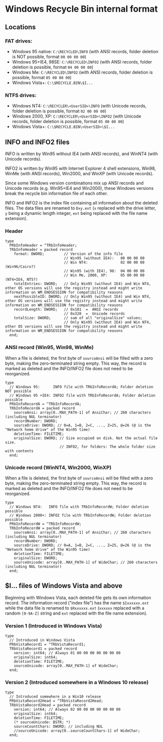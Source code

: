 
# Windows Recycle Bin internal format

## Locations

### FAT drives:

- Windows 95 native:	`C:\RECYCLED\INFO` (with ANSI records, folder deletion is NOT possible, format `00 00 00 00`)
- Windows 95+IE4, 98SE:	`C:\RECYCLED\INFO2` (with ANSI records, folder deletion is possible, format `04 00 00 00`)
- Windows Me:		`C:\RECYCLED\INFO2` (with ANSI records, folder deletion is possible, format `05 00 00 00`)
- Windows Vista+:	`C:\$RECYCLE.BIN\$I...`

### NTFS drives:

- Windows NT4:		`C:\RECYCLER\<UserSID>\INFO` (with Unicode records, folder deletion is possible, format `02 00 00 00`)
- Windows 2000, XP:	`C:\RECYCLER\<UserSID>\INFO2` (with Unicode records, folder deletion is possible, format `05 00 00 00`)
- Windows Vista+:	`C:\$RECYCLE.BIN\<UserSID>\$I...`

## INFO and INFO2 files

INFO is written by Win95 without IE4 (with ANSI records), and WinNT4 (with Unicode records).

INFO2 is written by Win95 with Internet Explorer 4 shell extensions, Win98, WinMe (with ANSI records), Win2000, and WinXP (with Unicode records).

Since some Windows version combinations mix up ANSI records and Unicode records (e.g. Win95+IE4 and Win2000), these Windows versions break the recycle bin information file of each other.

INFO and INFO2 is the index file containing all information about the deleted files. The data files are renamed to `Dxy.ext` (`x` replaced with the drive letter, `y` being a dynamic length integer, `ext` being replaced with the file name extension).

### Header

    type
      PRbInfoHeader = ^TRbInfoHeader;
      TRbInfoHeader = packed record
        format: DWORD;         // Version of the info file
                               // Win95 (without IE4):   00 00 00 00
                               // Win NT4:               02 00 00 00   (Win96/Cairo?)
                               // Win95 (with IE4), 98:  04 00 00 00
                               // Win Me, 2000, XP:      05 00 00 00   (NT4+IE4, NT5?)
        totalEntries: DWORD;   // Only Win95 (without IE4) and Win NT4, other OS versions will use the registry instead and might write information on WM_ENDSESSION for compatibility reasons
        nextPossibleID: DWORD; // Only Win95 (without IE4) and Win NT4, other OS versions will use the registry instead and might write information on WM_ENDSESSION for compatibility reasons
        recordLength: DWORD;   // 0x181  =  ANSI records
                               // 0x320  =  Unicode records
        totalSize: DWORD;      // sum of all "originalSize" values;
                               // Only Win95 (without IE4) and Win NT4, other OS versions will use the registry instead and might write information on WM_ENDSESSION for compatibility reasons
      end;

### ANSI record (Win95, Win98, WinMe)

When a file is deleted, the first byte of `sourceAnsi` will be filled with a zero byte,
making the zero-terminated string empty. This way, the record is marked as deleted
and the INFO/INFO2 file does not need to be reorganized.

    type
      // Windows 95:      INFO file with TRbInfoRecordA; Folder deletion NOT possible
      // Windows 95 +IE4: INFO2 file with TRbInfoRecordA; Folder deletion possible
      PRbInfoRecordA = ^TRbInfoRecordA;
      TRbInfoRecordA = packed record
        sourceAnsi: array[0..MAX_PATH-1] of AnsiChar; // 260 characters (including NUL terminator)
        recordNumber: DWORD;
        sourceDrive: DWORD; // 0=A, 1=B, 2=C, ..., Z=25, @=26 (@ is the "Network home drive" of the Win95 time)
        deletionTime: FILETIME;
        originalSize: DWORD; // Size occupied on disk. Not the actual file size.
                             // INFO2, for folders: The whole folder size with contents
      end;

### Unicode record (WinNT4, Win2000, WinXP)

When a file is deleted, the first byte of `sourceAnsi` will be filled with a zero byte,
making the zero-terminated string empty. This way, the record is marked as deleted
and the INFO/INFO2 file does not need to be reorganized.

    type
      // Windows NT4:   INFO file with TRbInfoRecordW; Folder deletion possible
      // Windows 2000+: INFO2 file with TRbInfoRecordW; Folder deletion possible
      PRbInfoRecordW = ^TRbInfoRecordW;
      TRbInfoRecordW = packed record
        sourceAnsi: array[0..MAX_PATH-1] of AnsiChar; // 260 characters (including NUL terminator)
        recordNumber: DWORD;
        sourceDrive: DWORD; // 0=A, 1=B, 2=C, ..., Z=25, @=26 (@ is the "Network home drive" of the Win95 time)
        deletionTime: FILETIME;
        originalSize: DWORD;
        sourceUnicode: array[0..MAX_PATH-1] of WideChar; // 260 characters (including NUL terminator)
      end;

## $I... files of Windows Vista and above

Beginning with Windows Vista, each deleted file gets its own information record. The information record ("index file") has the name `$Ixxxxxx.ext` while the data file is renamed to `$Rxxxxxx.ext` (`xxxxxx` replaced with a random `[0-9A-Z]` string and `ext` replaced with the file name extension).

### Version 1 (Introduced in Windows Vista)

    type
      // Introduced in Windows Vista
      PRbVistaRecord1 = ^TRbVistaRecord1;
      TRbVistaRecord1 = packed record
        version: int64; // Always 01 00 00 00 00 00 00 00
        originalSize: int64;
        deletionTime: FILETIME;
        sourceUnicode: array[0..MAX_PATH-1] of WideChar;
      end;

### Version 2 (Introduced somewhere in a Windows 10 release)

    type
      // Introduced somewhere in a Win10 release
      PRbVistaRecord2Head = ^TRbVistaRecord2Head;
      TRbVistaRecord2Head = packed record
        version: int64; // Always 02 00 00 00 00 00 00 00
        originalSize: int64;
        deletionTime: FILETIME;
        (* sourceUnicode: BSTR; *)
        sourceCountChars: DWORD; // including NUL
        //sourceUnicode: array[0..sourceCountChars-1] of WideChar;
      end;
